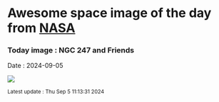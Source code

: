 
# Awesome space image of the day from [NASA](https://api.nasa.gov/)

### Today image : NGC 247 and Friends
Date : 2024-09-05

![](https://apod.nasa.gov/apod/image/2409/NGC247-Hag-Ben1024.JPG)

<small>Latest update : Thu Sep  5 11:13:31 2024</small>
        